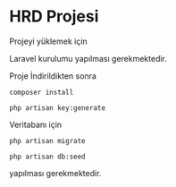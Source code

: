 # HRD Projesi
 Projeyi yüklemek için 
 
 Laravel kurulumu yapılması gerekmektedir.
 
 Proje İndirildikten sonra 
 
 ```composer install```
 
 ```php artisan key:generate```

Veritabanı için 

```php artisan migrate```
 
```php artisan db:seed``` 

yapılması gerekmektedir.


 
 
